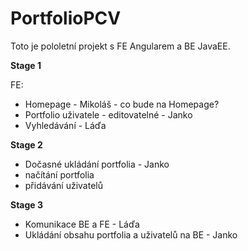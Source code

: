 # PortfolioPCV
Toto je pololetní projekt s FE Angularem a BE JavaEE. 

**Stage 1**

FE:
* Homepage - Mikoláš - co bude na Homepage?
* Portfolio uživatele - editovatelné - Janko
* Vyhledávání - Láďa


**Stage 2** 

* Dočasné ukládání portfolia - Janko
* načítání portfolia
* přidávání uživatelů

**Stage 3**

* Komunikace BE a FE - Láďa
* Ukládání obsahu portfolia a uživatelů na BE - Janko
